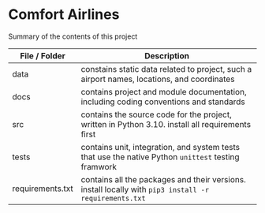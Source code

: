 # Comfort Airlines
Summary of the contents of this project

| File / Folder    | Description |
| ---------------- | ----------- |
| data             | constains static data related to project, such a airport names, locations, and coordinates             |
| docs             | contains project and module documentation, including coding conventions and standards                  |
| src              | contains the source code for the project, written in Python 3.10. install all requirements first       |
| tests            | contains unit, integration, and system tests that use the native Python `unittest` testing framwork    |
| requirements.txt | contains all the packages and  their versions. install locally with `pip3 install -r requirements.txt` |
